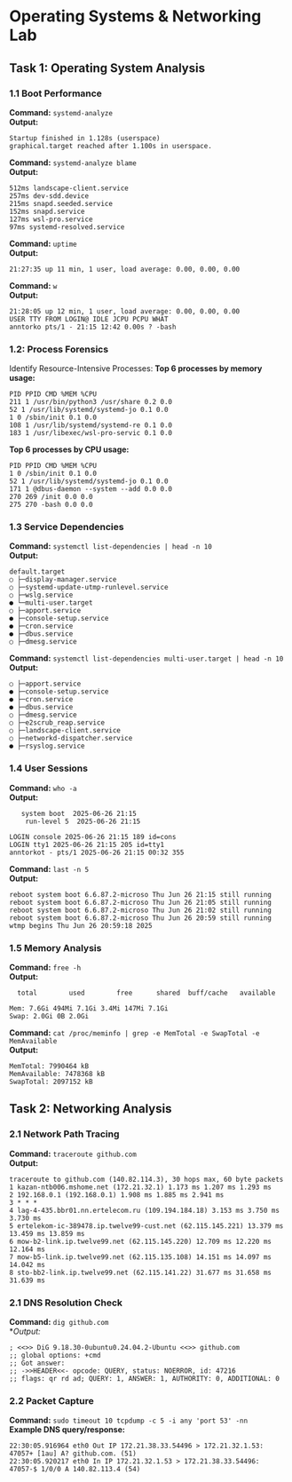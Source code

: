 # Operating Systems & Networking Lab

## Task 1: Operating System Analysis

### 1.1 Boot Performance

**Command:** `systemd-analyze`  
**Output:**
```
Startup finished in 1.128s (userspace)
graphical.target reached after 1.100s in userspace.
```

**Command:** `systemd-analyze blame`  
**Output:**
```
512ms landscape-client.service
257ms dev-sdd.device
215ms snapd.seeded.service
152ms snapd.service
127ms wsl-pro.service
97ms systemd-resolved.service
```
**Command:** `uptime`  
**Output:**
```
21:27:35 up 11 min, 1 user, load average: 0.00, 0.00, 0.00
```
**Command:** `w`  
**Output:**
```
21:28:05 up 12 min, 1 user, load average: 0.00, 0.00, 0.00
USER TTY FROM LOGIN@ IDLE JCPU PCPU WHAT
anntorko pts/1 - 21:15 12:42 0.00s ? -bash
```
### 1.2: Process Forensics
Identify Resource-Intensive Processes:
**Top 6 processes by memory usage:** 
```
PID PPID CMD %MEM %CPU
211 1 /usr/bin/python3 /usr/share 0.2 0.0
52 1 /usr/lib/systemd/systemd-jo 0.1 0.0
1 0 /sbin/init 0.1 0.0
108 1 /usr/lib/systemd/systemd-re 0.1 0.0
183 1 /usr/libexec/wsl-pro-servic 0.1 0.0
```

**Top 6 processes by CPU usage:**  
```
PID PPID CMD %MEM %CPU
1 0 /sbin/init 0.1 0.0
52 1 /usr/lib/systemd/systemd-jo 0.1 0.0
171 1 @dbus-daemon --system --add 0.0 0.0
270 269 /init 0.0 0.0
275 270 -bash 0.0 0.0
```

### 1.3 Service Dependencies

**Command:** `systemctl list-dependencies | head -n 10`  
**Output:**  
```
default.target
○ ├─display-manager.service
○ ├─systemd-update-utmp-runlevel.service
○ ├─wslg.service
● └─multi-user.target
○ ├─apport.service
● ├─console-setup.service
● ├─cron.service
● ├─dbus.service
○ ├─dmesg.service
```

**Command:** `systemctl list-dependencies multi-user.target | head -n 10`  
**Output:** 
```multi-user.target
○ ├─apport.service
● ├─console-setup.service
● ├─cron.service
● ├─dbus.service
○ ├─dmesg.service
○ ├─e2scrub_reap.service
○ ├─landscape-client.service
○ ├─networkd-dispatcher.service
● ├─rsyslog.service
```
### 1.4 User Sessions

**Command:** `who -a`  
**Output:**  
```
   system boot  2025-06-26 21:15
    run-level 5  2025-06-26 21:15
```
```
LOGIN console 2025-06-26 21:15 189 id=cons
LOGIN tty1 2025-06-26 21:15 205 id=tty1
anntorkot - pts/1 2025-06-26 21:15 00:32 355
```

**Command:** `last -n 5`  
**Output:** 
```
reboot system boot 6.6.87.2-microso Thu Jun 26 21:15 still running
reboot system boot 6.6.87.2-microso Thu Jun 26 21:05 still running
reboot system boot 6.6.87.2-microso Thu Jun 26 21:02 still running
reboot system boot 6.6.87.2-microso Thu Jun 26 20:59 still running
wtmp begins Thu Jun 26 20:59:18 2025
```
### 1.5 Memory Analysis

**Command:** `free -h`  
**Output:**  
```
  total        used        free      shared  buff/cache   available
```
```
Mem: 7.6Gi 494Mi 7.1Gi 3.4Mi 147Mi 7.1Gi
Swap: 2.0Gi 0B 2.0Gi
```

**Command:** `cat /proc/meminfo | grep -e MemTotal -e SwapTotal -e MemAvailable`  
**Output:**  
```
MemTotal: 7990464 kB
MemAvailable: 7478368 kB
SwapTotal: 2097152 kB
```
## Task 2: Networking Analysis

### 2.1 Network Path Tracing

**Command:** `traceroute github.com`  
**Output:**  
```
traceroute to github.com (140.82.114.3), 30 hops max, 60 byte packets
1 kazan-ntb006.mshome.net (172.21.32.1) 1.173 ms 1.207 ms 1.293 ms
2 192.168.0.1 (192.168.0.1) 1.908 ms 1.885 ms 2.941 ms
3 * * *
4 lag-4-435.bbr01.nn.ertelecom.ru (109.194.184.18) 3.153 ms 3.750 ms 3.730 ms
5 ertelekom-ic-389478.ip.twelve99-cust.net (62.115.145.221) 13.379 ms 13.459 ms 13.859 ms
6 mow-b2-link.ip.twelve99.net (62.115.145.220) 12.709 ms 12.220 ms 12.164 ms
7 mow-b5-link.ip.twelve99.net (62.115.135.108) 14.151 ms 14.097 ms 14.042 ms
8 sto-bb2-link.ip.twelve99.net (62.115.141.22) 31.677 ms 31.658 ms 31.639 ms
```
### 2.1 DNS Resolution Check

**Command:** `dig github.com`  
**Output:*
```
; <<>> DiG 9.18.30-0ubuntu0.24.04.2-Ubuntu <<>> github.com
;; global options: +cmd
;; Got answer:
;; ->>HEADER<<- opcode: QUERY, status: NOERROR, id: 47216
;; flags: qr rd ad; QUERY: 1, ANSWER: 1, AUTHORITY: 0, ADDITIONAL: 0
```
### 2.2 Packet Capture

**Command:** `sudo timeout 10 tcpdump -c 5 -i any 'port 53' -nn`  
**Example DNS query/response:**  
```
22:30:05.916964 eth0 Out IP 172.21.38.33.54496 > 172.21.32.1.53: 47057+ [1au] A? github.com. (51)
22:30:05.920217 eth0 In IP 172.21.32.1.53 > 172.21.38.33.54496: 47057-$ 1/0/0 A 140.82.113.4 (54)
```
